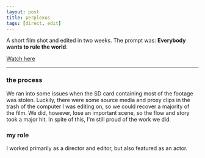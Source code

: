 ```yaml
---
layout: post
title: perplexus
tags: [direct, edit]
---
```

A short film shot and edited in two weeks. The prompt was: **Everybody wants to rule the world**.

[Watch here](https://youtu.be/Xh73ty_o2Vg)

<hr>

### the process
We ran into some issues when the SD card containing most of the footage was stolen. Luckily, there were some source media and proxy clips in the trash of the computer I was editing on, so we could recover a majority of the film. We did, however, lose an important scene, so the flow and story took a major hit. In spite of this, I'm still proud of the work we did.

### my role
I worked primarily as a director and editor, but also featured as an actor.